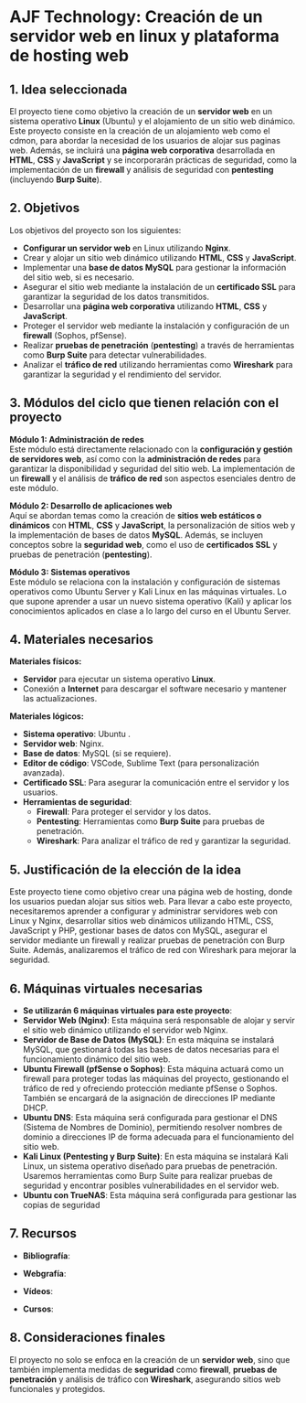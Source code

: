 # **AJF Technology: Creación de un servidor web en linux y plataforma de hosting web**

## **1. Idea seleccionada**

El proyecto tiene como objetivo la creación de un **servidor web** en un sistema operativo **Linux** (Ubuntu) y el alojamiento de un sitio web dinámico. Este proyecto consiste en la creación de un alojamiento web como el cdmon, para abordar la necesidad de los usuarios de alojar sus paginas web. Además, se incluirá una **página web corporativa** desarrollada en **HTML**, **CSS** y **JavaScript** y se incorporarán prácticas de seguridad, como la implementación de un **firewall** y análisis de seguridad con **pentesting** (incluyendo **Burp Suite**).

## **2. Objetivos**

Los objetivos del proyecto son los siguientes:

- **Configurar un servidor web** en Linux utilizando **Nginx**.
- Crear y alojar un sitio web dinámico utilizando **HTML**, **CSS** y **JavaScript**.
- Implementar una **base de datos MySQL** para gestionar la información del sitio web, si es necesario.
- Asegurar el sitio web mediante la instalación de un **certificado SSL** para garantizar la seguridad de los datos transmitidos.
- Desarrollar una **página web corporativa** utilizando **HTML**, **CSS** y **JavaScript**.
- Proteger el servidor web mediante la instalación y configuración de un **firewall** (Sophos, pfSense).
- Realizar **pruebas de penetración** (**pentesting**) a través de herramientas como **Burp Suite** para detectar vulnerabilidades.
- Analizar el **tráfico de red** utilizando herramientas como **Wireshark** para garantizar la seguridad y el rendimiento del servidor.

## **3. Módulos del ciclo que tienen relación con el proyecto**

**Módulo 1: Administración de redes**  
Este módulo está directamente relacionado con la **configuración y gestión de servidores web**, así como con la **administración de redes** para garantizar la disponibilidad y seguridad del sitio web. La implementación de un **firewall** y el análisis de **tráfico de red** son aspectos esenciales dentro de este módulo.

**Módulo 2: Desarrollo de aplicaciones web**  
Aquí se abordan temas como la creación de **sitios web estáticos o dinámicos** con **HTML**, **CSS** y **JavaScript**, la personalización de sitios web y la implementación de bases de datos **MySQL**. Además, se incluyen conceptos sobre la **seguridad web**, como el uso de **certificados SSL** y pruebas de penetración (**pentesting**).

**Módulo 3: Sistemas operativos**  
Este módulo se relaciona con la instalación y configuración de sistemas operativos como Ubuntu Server y Kali Linux en las máquinas virtuales. Lo que supone aprender a usar un nuevo sistema operativo (Kali) y aplicar los conocimientos aplicados en clase a lo largo del curso en el Ubuntu Server. 

## **4. Materiales necesarios**

**Materiales físicos:**

- **Servidor** para ejecutar un sistema operativo **Linux**.
- Conexión a **Internet** para descargar el software necesario y mantener las actualizaciones.

**Materiales lógicos:**

- **Sistema operativo**: Ubuntu .
- **Servidor web**: Nginx.
- **Base de datos**: MySQL (si se requiere).
- **Editor de código**: VSCode, Sublime Text (para personalización avanzada).
- **Certificado SSL**: Para asegurar la comunicación entre el servidor y los usuarios.
- **Herramientas de seguridad**:
  - **Firewall**: Para proteger el servidor y los datos.
  - **Pentesting**: Herramientas como **Burp Suite** para pruebas de penetración.
  - **Wireshark**: Para analizar el tráfico de red y garantizar la seguridad.

## **5. Justificación de la elección de la idea**

Este proyecto tiene como objetivo crear una página web de hosting, donde los usuarios puedan alojar sus sitios web. Para llevar a cabo este proyecto, necesitaremos aprender a configurar y administrar servidores web con Linux y Nginx, desarrollar sitios web dinámicos utilizando HTML, CSS, JavaScript y PHP, gestionar bases de datos con MySQL, asegurar el servidor mediante un firewall y realizar pruebas de penetración con Burp Suite. Además, analizaremos el tráfico de red con Wireshark para mejorar la seguridad.

## 6. Máquinas virtuales necesarias
- **Se utilizarán 6 máquinas virtuales para este proyecto**:
- **Servidor Web (Nginx)**: Esta máquina será responsable de alojar y servir el sitio web dinámico utilizando el servidor web Nginx.
- **Servidor de Base de Datos (MySQL)**: En esta máquina se instalará MySQL, que gestionará todas las bases de datos necesarias para el funcionamiento dinámico del sitio web.
- **Ubuntu Firewall (pfSense o Sophos)**: Esta máquina actuará como un firewall para proteger todas las máquinas del proyecto, gestionando el tráfico de red y ofreciendo protección mediante pfSense o Sophos. También se encargará de la asignación de direcciones IP mediante DHCP.
- **Ubuntu DNS**: Esta máquina será configurada para gestionar el DNS (Sistema de Nombres de Dominio), permitiendo resolver nombres de dominio a direcciones IP de forma adecuada para el funcionamiento del sitio web.
- **Kali Linux (Pentesting y Burp Suite)**: En esta máquina se instalará Kali Linux, un sistema operativo diseñado para pruebas de penetración. Usaremos herramientas como Burp Suite para realizar pruebas de seguridad y encontrar posibles vulnerabilidades en el servidor web.
- **Ubuntu con TrueNAS**: Esta máquina será configurada para gestionar las copias de seguridad

## 7. Recursos

- **Bibliografía**: 

- **Webgrafía**:
 
- **Vídeos**:


- **Cursos**:
 

## **8. Consideraciones finales**

El proyecto no solo se enfoca en la creación de un **servidor web**, sino que también implementa medidas de **seguridad** como **firewall**, **pruebas de penetración** y análisis de tráfico con **Wireshark**, asegurando sitios web funcionales y protegidos.
